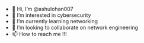 - 👋 Hi, I’m @ashulohan007
- 👀 I’m interested in cybersecurity
- 🌱 I’m currently learning networking
- 💞️ I’m looking to collaborate on network engineering
- 📫 How to reach me !!!

<!---
ashulohan007/ashulohan007 is a ✨ special ✨ repository because its `README.md` (this file) appears on your GitHub profile.
You can click the Preview link to take a look at your changes.
--->
